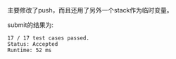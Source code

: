 主要修改了push，而且还用了另外一个stack作为临时变量。

submit的结果为:
```
17 / 17 test cases passed.
Status: Accepted
Runtime: 52 ms
```
